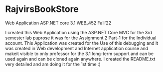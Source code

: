 # RajvirsBookStore
Web Application ASP.NET core 3.1 WEB_452 Fall'22

I created this Web Application using the ASP.NET Core MVC for the 3rd semester lab puprose
it was for the Assignment 2 Part-1 for the Individual account.
This Application was created for the Use of this debugging and it was created in Web development and Internet application course and makeit visible 
to only professor for the 3.1 long-term support and can be used again and can be cloned again anywhere.
I created the README.txt very detailed and am doing it for the 1st time :)

